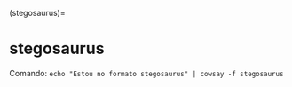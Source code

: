 (stegosaurus)=

# stegosaurus

Comando: `echo "Estou no formato stegosaurus" | cowsay -f stegosaurus`

```{literalinclude} saidas/stegosaurus.txt 
```

